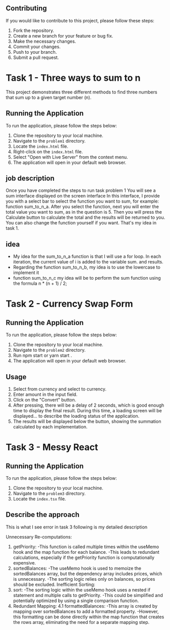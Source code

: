 ## Contributing

If you would like to contribute to this project, please follow these steps:

1. Fork the repository.
2. Create a new branch for your feature or bug fix.
3. Make the necessary changes.
4. Commit your changes.
5. Push to your branch.
6. Submit a pull request.

# Task 1 - Three ways to sum to n

This project demonstrates three different methods to find three numbers that sum up to a given target number (n).

## Running the Application

To run the application, please follow the steps below:

1. Clone the repository to your local machine.
2. Navigate to the `problem1` directory.
3. Locate the `index.html` file.
4. Right-click on the `index.html` file.
5. Select "Open with Live Server" from the context menu.
6. The application will open in your default web browser.

## job description

Once you have completed the steps to run task problem 1
You will see a sum interface displayed on the screen interface
In this interface, I provide you with a select bar to select the function you want to sum, for example: function sum_to_n_a. After you select the function, next you will enter the total value you want to sum, as in the question is 5.
Then you will press the Calculate button to calculate the total and the results will be returned to you. You can also change the function yourself if you want. That's my idea in task 1.

## idea
- My idea for the sum_to_n_a function is that I will use a for loop. In each iteration, the current value of i is added to the variable sum. and results.
- Regarding the function sum_to_n_b, my idea is to use the lowercase to implement it
- function sum_to_n_c my idea will be to perform the sum function using the formula n * (n + 1) / 2;



# Task 2 - Currency Swap Form

## Running the Application

To run the application, please follow the steps below:

1. Clone the repository to your local machine.
2. Navigate to the `problem2` directory.
3. Run npm start or yarn start .
4. The application will open in your default web browser.

## Usage

1. Select from currency and select to currency.
2. Enter amount in the input field.
3. Click on the "Convert" button.
4. After pressing, there will be a delay of 2 seconds, which is good enough time to display the final result. During this time, a loading screen will be displayed... to describe the loading status of the application.
5. The results will be displayed below the button, showing the summation calculated by each implementation.


# Task 3 - Messy React

## Running the Application

To run the application, please follow the steps below:

1. Clone the repository to your local machine.
2. Navigate to the `problem3` directory.
3. Locate the `index.tsx` file.

## Describe the approach
This is what I see error in task 3 following is my detailed description

Unnecessary Re-computations:
1. getPriority:
    -This function is called multiple times within the useMemo hook and the map function for each balance. 
    -This leads to redundant calculations, especially if the getPriority function is computationally expensive.
2. sortedBalances: 
    -The useMemo hook is used to memoize the sortedBalances array, but the dependency array includes prices, which is unnecessary. 
    -The sorting logic relies only on balances, so prices should be excluded.
    Inefficient Sorting:
3. sort: 
    -The sorting logic within the useMemo hook uses a nested if statement and multiple calls to getPriority. 
    -This could be simplified and potentially optimized by using a single comparison function.
4.  Redundant Mapping:
4.1 formattedBalances: 
    -This array is created by mapping over sortedBalances to add a formatted property. 
    -However, this formatting can be done directly within the map function that creates the rows array, eliminating the need for a separate mapping step.
